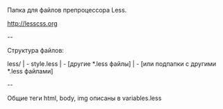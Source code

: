 Папка для файлов препроцессора Less.

http://lesscss.org

--

Структура файлов:

less/
| - style.less
| - [другие *.less файлы]
| - [или подпапки с другими *.less файлами]

--

Общие теги html, body, img описаны в variables.less
